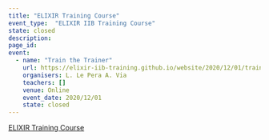 ```yaml
---
title: "ELIXIR Training Course"
event_type:  "ELIXIR IIB Training Course"
state: closed
description: 
page_id: 
event:
  - name: "Train the Trainer"
    url: https://elixir-iib-training.github.io/website/2020/12/01/train-the-trainer-italy-online.html
    organisers: L. Le Pera A. Via
    teachers: []
    venue: Online
    event_date: 2020/12/01
    state: closed
---
```


[ELIXIR Training Course](https://elixir-iib-training.github.io/website/2020/12/01/train-the-trainer-italy-online.html)


<br>